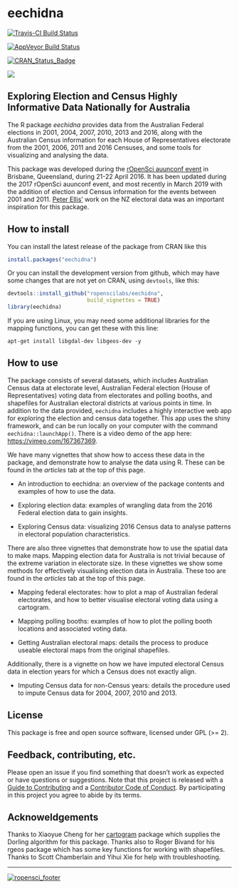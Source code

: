 
<!-- README.md is generated from README.Rmd. Please edit that file -->

# eechidna

[![Travis-CI Build
Status](https://travis-ci.org/ropenscilabs/eechidna.svg?branch=master)](https://travis-ci.org/ropenscilabs/eechidna)

[![AppVeyor Build
Status](https://ci.appveyor.com/api/projects/status/github/ropenscilabs/eechidna?branch=master&svg=true)](https://ci.appveyor.com/project/ropenscilabs/eechidna)

[![CRAN\_Status\_Badge](http://www.r-pkg.org/badges/version/eechidna)](http://cran.r-project.org/package=eechidna)

[![](http://cranlogs.r-pkg.org/badges/grand-total/eechidna)](http://cran.rstudio.com/web/packages/eechidna/index.html)

## Exploring Election and Census Highly Informative Data Nationally for Australia

The R package *eechidna* provides data from the Australian Federal
elections in 2001, 2004, 2007, 2010, 2013 and 2016, along with the
Australian Census information for each House of Representatives
electorate from the 2001, 2006, 2011 and 2016 Censuses, and some tools
for visualizing and analysing the data.

This package was developed during the [rOpenSci auunconf
event](http://auunconf.ropensci.org/) in Brisbane, Queensland, during
21-22 April 2016. It has been updated during the 2017 rOpenSci auunconf
event, and most recently in March 2019 with the addition of election and
Census information for the events between 2001 and 2011. [Peter
Ellis’](https://github.com/ellisp/) work on the NZ electoral data was
an important inspiration for this package.

## How to install

You can install the latest release of the package from CRAN like this

``` r
install.packages("eechidna")
```

Or you can install the development version from github, which may have
some changes that are not yet on CRAN, using `devtools`, like this:

``` r
devtools::install_github("ropenscilabs/eechidna", 
                         build_vignettes = TRUE)
library(eechidna)
```

If you are using Linux, you may need some additional libraries for the
mapping functions, you can get these with this line:

    apt-get install libgdal-dev libgeos-dev -y

## How to use

The package consists of several datasets, which includes Australian
Census data at electorate level, Australian Federal election (House of
Representatives) voting data from electorates and polling booths, and
shapefiles for Australian electoral districts at various points in time.
In addition to the data provided, `eechidna` includes a highly
interactive web app for exploring the election and census data together.
This app uses the shiny framework, and can be run locally on your
computer with the command `eechidna::launchApp()`. There is a video demo
of the app here: <https://vimeo.com/167367369>.

We have many vignettes that show how to access these data in the
package, and demonstrate how to analyse the data using R. These can be
found in the *articles* tab at the top of this page.

  - An introduction to eechidna: an overview of the package contents and
    examples of how to use the data.

  - Exploring election data: examples of wrangling data from the 2016
    Federal election data to gain insights.

  - Exploring Census data: visualizing 2016 Census data to analyse
    patterns in electoral population characteristics.

There are also three vignettes that demonstrate how to use the spatial
data to make maps. Mapping election data for Australia is not trivial
because of the extreme variation in electorate size. In these vignettes
we show some methods for effectively visualising election data in
Australia. These too are found in the *articles* tab at the top of this
page.

  - Mapping federal electorates: how to plot a map of Australian federal
    electorates, and how to better visualise electoral voting data using
    a cartogram.

  - Mapping polling booths: examples of how to plot the polling booth
    locations and associated voting data.

  - Getting Australian electoral maps: details the process to produce
    useable electoral maps from the original shapefiles.

Additionally, there is a vignette on how we have imputed electoral
Census data in election years for which a Census does not exactly align.

  - Imputing Census data for non-Census years: details the procedure
    used to impute Census data for 2004, 2007, 2010 and 2013.

## License

This package is free and open source software, licensed under GPL (\>=
2).

## Feedback, contributing, etc.

Please open an issue if you find something that doesn’t work as expected
or have questions or suggestions. Note that this project is released
with a [Guide to Contributing](CONTRIBUTING.md) and a [Contributor Code
of Conduct](CONDUCT.md). By participating in this project you agree to
abide by its terms.

## Acknoweldgements

Thanks to Xiaoyue Cheng for her
[cartogram](https://github.com/chxy/cartogram) package which supplies
the Dorling algorithm for this package. Thanks also to Roger Bivand for
his rgeos package which has some key functions for working with
shapefiles. Thanks to Scott Chamberlain and Yihui Xie for help with
troubleshooting.

-----

[![ropensci\_footer](http://ropensci.org/public_images/github_footer.png)](http://ropensci.org)
